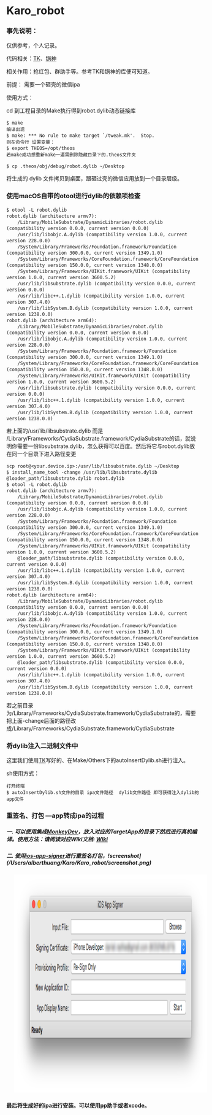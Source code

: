 # Karo_robot	

### 事先说明：	

仅供参考，个人记录。

代码相关：[TK](https://github.com/TKkk-iOSer)、[锅神](https://github.com/buginux)

相关作用：抢红包、群助手等。参考TK和锅神的库便可知道。

前提： 需要一个砸壳的微信ipa

使用方式：

cd 到工程目录的Make执行得到robot.dylib动态链接库

```shell
$ make 
编译出现
$ make: *** No rule to make target `/tweak.mk'.  Stop.  
则在命令行 设置变量：
$ export THEOS=/opt/theos  
若make成功想重新make一遍需删除隐藏目录下的.theos文件夹
```

```shell
$ cp .theos/obj/debug/robot.dylib ~/Desktop
```

将生成的 dylib 文件拷贝到桌面，跟砸过壳的微信应用放到一个目录层级。

### 使用macOS自带的otool进行dylib的依赖项检查

```shell
$ otool -L robot.dylib
robot.dylib (architecture armv7):
	/Library/MobileSubstrate/DynamicLibraries/robot.dylib (compatibility version 0.0.0, current version 0.0.0)
	/usr/lib/libobjc.A.dylib (compatibility version 1.0.0, current version 228.0.0)
	/System/Library/Frameworks/Foundation.framework/Foundation (compatibility version 300.0.0, current version 1349.1.0)
	/System/Library/Frameworks/CoreFoundation.framework/CoreFoundation (compatibility version 150.0.0, current version 1348.0.0)
	/System/Library/Frameworks/UIKit.framework/UIKit (compatibility version 1.0.0, current version 3600.5.2)
	/usr/lib/libsubstrate.dylib (compatibility version 0.0.0, current version 0.0.0)
	/usr/lib/libc++.1.dylib (compatibility version 1.0.0, current version 307.4.0)
	/usr/lib/libSystem.B.dylib (compatibility version 1.0.0, current version 1238.0.0)
robot.dylib (architecture arm64):
	/Library/MobileSubstrate/DynamicLibraries/robot.dylib (compatibility version 0.0.0, current version 0.0.0)
	/usr/lib/libobjc.A.dylib (compatibility version 1.0.0, current version 228.0.0)
	/System/Library/Frameworks/Foundation.framework/Foundation (compatibility version 300.0.0, current version 1349.1.0)
	/System/Library/Frameworks/CoreFoundation.framework/CoreFoundation (compatibility version 150.0.0, current version 1348.0.0)
	/System/Library/Frameworks/UIKit.framework/UIKit (compatibility version 1.0.0, current version 3600.5.2)
	/usr/lib/libsubstrate.dylib (compatibility version 0.0.0, current version 0.0.0)
	/usr/lib/libc++.1.dylib (compatibility version 1.0.0, current version 307.4.0)
	/usr/lib/libSystem.B.dylib (compatibility version 1.0.0, current version 1238.0.0)
```

若上面的/usr/lib/libsubstrate.dylib 而是 /Library/Frameworks/CydiaSubstrate.framework/CydiaSubstrate的话，就说明你需要一份libsubstrate.dylib，怎么获得可以百度。然后将它与robot.dylib放在同一个目录下进入路径变更

```shell
scp root@<your.device.ip>:/usr/lib/libsubstrate.dylib ~/Desktop
$ install_name_tool -change /usr/lib/libsubstrate.dylib @loader_path/libsubstrate.dylib robot.dylib
$ otool -L robot.dylib
robot.dylib (architecture armv7):
	/Library/MobileSubstrate/DynamicLibraries/robot.dylib (compatibility version 0.0.0, current version 0.0.0)
	/usr/lib/libobjc.A.dylib (compatibility version 1.0.0, current version 228.0.0)
	/System/Library/Frameworks/Foundation.framework/Foundation (compatibility version 300.0.0, current version 1349.1.0)
	/System/Library/Frameworks/CoreFoundation.framework/CoreFoundation (compatibility version 150.0.0, current version 1348.0.0)
	/System/Library/Frameworks/UIKit.framework/UIKit (compatibility version 1.0.0, current version 3600.5.2)
	@loader_path/libsubstrate.dylib (compatibility version 0.0.0, current version 0.0.0)
	/usr/lib/libc++.1.dylib (compatibility version 1.0.0, current version 307.4.0)
	/usr/lib/libSystem.B.dylib (compatibility version 1.0.0, current version 1238.0.0)
robot.dylib (architecture arm64):
	/Library/MobileSubstrate/DynamicLibraries/robot.dylib (compatibility version 0.0.0, current version 0.0.0)
	/usr/lib/libobjc.A.dylib (compatibility version 1.0.0, current version 228.0.0)
	/System/Library/Frameworks/Foundation.framework/Foundation (compatibility version 300.0.0, current version 1349.1.0)
	/System/Library/Frameworks/CoreFoundation.framework/CoreFoundation (compatibility version 150.0.0, current version 1348.0.0)
	/System/Library/Frameworks/UIKit.framework/UIKit (compatibility version 1.0.0, current version 3600.5.2)
	@loader_path/libsubstrate.dylib (compatibility version 0.0.0, current version 0.0.0)
	/usr/lib/libc++.1.dylib (compatibility version 1.0.0, current version 307.4.0)
	/usr/lib/libSystem.B.dylib (compatibility version 1.0.0, current version 1238.0.0)
```

若之前目录为/Library/Frameworks/CydiaSubstrate.framework/CydiaSubstrate的，需要把上面-change后面的路径改成/Library/Frameworks/CydiaSubstrate.framework/CydiaSubstrate

### 将dylib注入二进制文件中

这里我们使用[TK](https://github.com/TKkk-iOSer/WeChatPlugin-iOS)写好的、在Make/Others下的autoInsertDylib.sh进行注入。

sh使用方式：

```shell
打开终端
$ autoInsertDylib.sh文件的目录 ipa文件路径  dylib文件路径 即可获得注入dylib的app文件
```

### 重签名、打包 —app转成ipa的过程

##### 一. 可以使用集成[MonkeyDev](https://github.com/AloneMonkey/MonkeyDev)，放入对应的TargetApp的目录下然后进行真机编译。使用方法：请阅读对应Wiki文档: [Wiki](https://github.com/AloneMonkey/MonkeyDev/wiki)

##### 二. 使用[ios-app-signer](http://dantheman827.github.io/ios-app-signer/)进行重签名打包，!screenshot](/Users/alberthuang/Karo/Karo_robot/screenshot.png)

<img src="./screenshot.png" height="568" hspace="20">



#### 最后将生成好的ipa进行安装。可以使用pp助手或者xcode。

